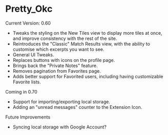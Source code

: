 Pretty_Okc
==========

Current Version: 0.60

- Tweaks the styling on the New Tiles view to display more tiles at once, and improve consistency with the rest of the site.
- Reintroduces the "Classic" Match Results view, with the ability to customise which excerpts you want to see.
- General UI Tweaks.
- Replaces buttons with icons on the profile page.
- Brings back the "Private Notes" feature.
- Removes pagination from Favorites page.
- Adds better support for Favorited users, including having customizable Favorite lists.

Coming in 0.70

- Support for importing/exporting local storage.
- Adding an "unread messages" counter to the Extension Icon.

Future Improvements

- Syncing local storage with Google Account?
